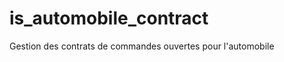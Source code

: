 is_automobile_contract
======================

Gestion des contrats de commandes ouvertes pour l'automobile
